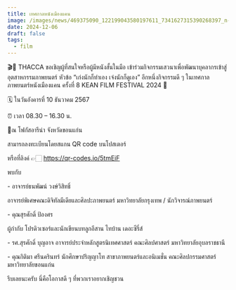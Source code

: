 ```yaml
---
title: เทศกาลหนังเมืองแคน
image: /images/news/469375090_122199043580197611_7341627315390268397_n-2.jpg
date: 2024-12-06
draft: false
tags:
  - film
---
```

🎬🎥 THACCA ขอเชิญผู้ที่สนใจหรือผู้มีหนังสั้นในมือ เข้าร่วมกิจกรรมเสวนาเพื่อพัฒนาบุคลากรเข้าสู่อุตสาหกรรมภาพยนตร์ หัวข้อ “เก่งนักก็ทำเอง เจ๋งนักก็ดูเอง” อีกหนึ่งกิจกรรมดี ๆ ในเทศกาลภาพยนตร์หนังเมืองแคน ครั้งที่ 8 KEAN FILM FESTIVAL 2024 📌



🗓️ ในวันอังคารที่ 10 ธันวาคม 2567

⏰ เวลา 08.30 – 16.30 น.

📍ณ โฟกัสอารีน่า จังหวัดขอนแก่น



สามารถลงทะเบียนโดยสแกน QR code บนโปสเตอร์

หรือที่ลิงค์ 👉🏻 https://qr-codes.io/5tmEiF



พบกับ

\- อาจารย์ธนพัฒน์ วงษ์วิสิทธิ์

อาจารย์พิเศษคณะดิจิทัลมีเดียและศิลปะภาพยนตร์ มหาวิทยาลัยกรุงเทพ / นักวิจารณ์ภาพยนตร์

\- คุณสุรศักดิ์ ป้องศร

ผู้กำกับ โปรดิวเซอร์และนักเขียนบทลูกอีสาน ไทบ้าน เดอะซีรี่ส์

\- รศ.สุรศักดิ์ บุญอาจ อาจารย์ประจำหลักสูตรนิเทศศาสตร์ คณะศิลปศาสตร์ มหาวิทยาลัยอุบลราชธานี

\- คุณกิติมา ศรีนครินทร์ นักศึกษาปริญญาโท สาขาภาพยนตร์และอนิเมชั่น คณะศิลปกรรมศาสตร์ มหาวิทยาลัยขอนแก่น



รีบเลยนะครับ นี่คือโอกาสดี ๆ ที่พวกเราอยากเชิญชวน
